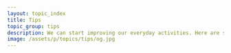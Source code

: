 ```yaml
---
layout: topic_index
title: Tips
topic_group: tips
description: We can start improving our everyday activities. Here are some tips, tutorial, how-to form experts.
image: /assets/p/topics/tips/og.jpg
---
```

